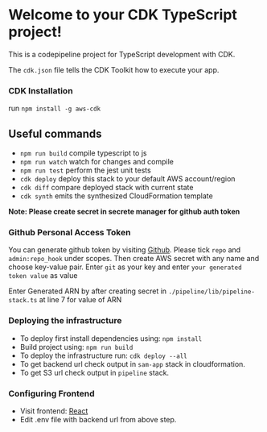 # Welcome to your CDK TypeScript project!

This is a codepipeline project for TypeScript development with CDK.

The `cdk.json` file tells the CDK Toolkit how to execute your app.

### CDK Installation
run `npm install -g aws-cdk`

## Useful commands

 * `npm run build`   compile typescript to js
 * `npm run watch`   watch for changes and compile
 * `npm run test`    perform the jest unit tests
 * `cdk deploy`      deploy this stack to your default AWS account/region
 * `cdk diff`        compare deployed stack with current state
 * `cdk synth`       emits the synthesized CloudFormation template


**Note: Please create secret in secrete manager for github auth token**

### Github Personal Access Token
You can generate github token by visiting [Github]('https://github.com/settings/tokens/new').
Please tick `repo` and `admin:repo_hook` under scopes.
Then create AWS secret with any name and choose
key-value pair. Enter `git` as your key and enter `your generated token value`
as value

Enter Generated ARN by after creating secret in `./pipeline/lib/pipeline-stack.ts` at 
line 7 for value of ARN

### Deploying the infrastructure
*  To deploy first install dependencies using: `npm install`
*  Build project using: `npm run build`
*  To deploy the infrastructure run: `cdk deploy --all`
*  To get backend url check output in `sam-app` stack in cloudformation.
*  To get S3 url check output in `pipeline` stack.

### Configuring Frontend
* Visit frontend: [React]('https://github.com/rushikeshkoli/mw-react')
* Edit .env file with backend url from above step.